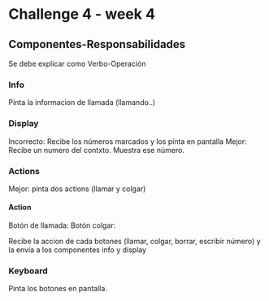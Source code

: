 # Challenge 4 - week 4

## Componentes-Responsabilidades

Se debe explicar como Verbo-Operación

### Info

Pinta la informacion de llamada (llamando..)

### Display

Incorrecto: Recibe los números marcados y los pinta en pantalla
Mejor: Recibe un numero del contxto. Muestra ese número.

### Actions

Mejor: pinta dos actions (llamar y colgar)

#### Action

Botón de llamada:
Botón colgar:

Recibe la accion de cada botones (llamar, colgar, borrar, escribir número) y la envía a los componentes info y display

### Keyboard

Pinta los botones en pantalla.
